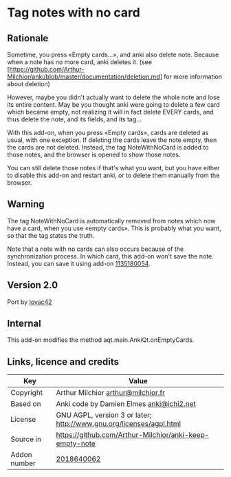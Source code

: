 # Tag notes with no card
## Rationale
Sometime, you press «Empty cards...», and anki also delete
note. Because when a note has no more card, anki deletes it. (see
[https://github.com/Arthur-Milchior/anki/blob/master/documentation/deletion.md]
for more information about deletion)

However, maybe you didn't actually want to delete the whole note and
lose its entire content. May be you thought anki were going to delete
a few card which became empty, not realizing it will in fact delete
EVERY cards, and thus delete the note, and its fields, and its tag...

With this add-on, when you press «Empty cards», cards are deleted as
usual, with one exception. If deleting the cards leave the note empty,
then the cards are not deleted. Instead, the tag NoteWithNoCard is
added to those notes, and the browser is opened to show those notes.

You can still delete those notes if that's what you want, but you have
either to disable this add-on and restart anki, or to delete them
manually from the browser.

## Warning
The tag NoteWithNoCard is automatically removed from notes which now
have a card, when you use «empty cards». This is probably what you
want, so that the tag states the truth.

Note that a note with no cards can also occurs because of the
synchronization process. In which card, this add-on won't save the
note. Instead, you can save it using add-on
[1135180054](https://ankiweb.net/shared/info/1135180054).

## Version 2.0
Port by [lovac42](https://github.com/lovac42/anki-keep-empty-note)

## Internal
This add-on modifies the method aqt.main.AnkiQt.onEmptyCards.

## Links, licence and credits

Key         |Value
------------|-------------------------------------------------------------------
Copyright   | Arthur Milchior <arthur@milchior.fr>
Based on    | Anki code by Damien Elmes <anki@ichi2.net>
License     | GNU AGPL, version 3 or later; http://www.gnu.org/licenses/agpl.html
Source in   | https://github.com/Arthur-Milchior/anki-keep-empty-note
Addon number| [2018640062](https://ankiweb.net/shared/info/2018640062)
